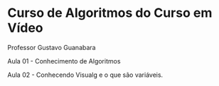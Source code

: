# Curso de Algoritmos do Curso em Vídeo
Professor Gustavo Guanabara



Aula 01 - Conhecimento de Algoritmos

Aula 02 - Conhecendo Visualg e o que são variáveis.